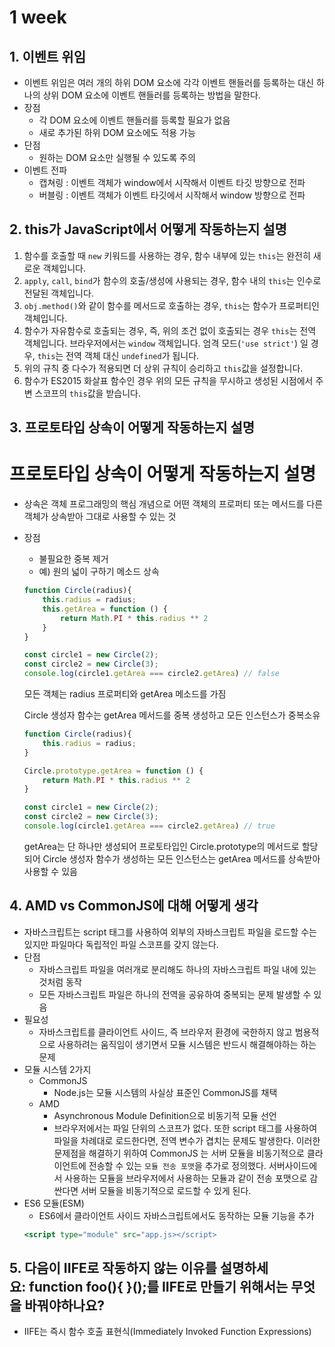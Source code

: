 # 1 week

## 1. 이벤트 위임

- 이벤트 위임은 여러 개의 하위 DOM 요소에 각각 이벤트 핸들러를 등록하는 대신 하나의 상위 DOM 요소에 이벤트 핸들러를 등록하는 방법을 말한다.
- 장점
    - 각 DOM 요소에 이벤트 핸들러를 등록할 필요가 없음
    - 새로 추가된 하위 DOM 요소에도 적용 가능
- 단점
    - 원하는 DOM 요소만 실행될 수 있도록 주의
- 이벤트 전파
    - 캡쳐링 : 이벤트 객체가 window에서 시작해서 이벤트 타깃 방향으로 전파
    - 버블링 : 이벤트 객체가 이벤트 타깃에서 시작해서 window 방향으로 전파

## 2. this가 JavaScript에서 어떻게 작동하는지 설명

1. 함수를 호출할 때 `new` 키워드를 사용하는 경우, 함수 내부에 있는 `this`는 완전히 새로운 객체입니다.
2. `apply`, `call`, `bind`가 함수의 호출/생성에 사용되는 경우, 함수 내의 `this`는 인수로 전달된 객체입니다.
3. `obj.method()`와 같이 함수를 메서드로 호출하는 경우, `this`는 함수가 프로퍼티인 객체입니다.
4. 함수가 자유함수로 호출되는 경우, 즉, 위의 조건 없이 호출되는 경우 `this`는 전역 객체입니다. 브라우저에서는 `window` 객체입니다. 엄격 모드(`'use strict'`) 일 경우, `this`는 전역 객체 대신 `undefined`가 됩니다.
5. 위의 규칙 중 다수가 적용되면 더 상위 규칙이 승리하고 `this`값을 설정합니다.
6. 함수가 ES2015 화살표 함수인 경우 위의 모든 규칙을 무시하고 생성된 시점에서 주변 스코프의 `this`값을 받습니다.

## 3. 프로토타입 상속이 어떻게 작동하는지 설명

# **프로토타입 상속이 어떻게 작동하는지 설명**

- 상속은 객체 프로그래밍의 핵심 개념으로 어떤 객체의 프로퍼티 또는 메서드를 다른 객체가 상속받아 그대로 사용할 수 있는 것
- 장점
    - 불필요한 중복 제거
    - 예) 원의 넓이 구하기 메소드 상속
    
    ```jsx
    function Circle(radius){
    	this.radius = radius;
    	this.getArea = function () {
    		return Math.PI * this.radius ** 2
    	}
    }
    
    const circle1 = new Circle(2);
    const circle2 = new Circle(3);
    console.log(circle1.getArea === circle2.getArea) // false
    ```
    
    모든 객체는 radius 프로퍼티와 getArea 메소드를 가짐
    
    Circle 생성자 함수는 getArea 메서드를 중복 생성하고 모든 인스턴스가 중복소유
    
    ```jsx
    function Circle(radius){
    	this.radius = radius;
    }
    
    Circle.prototype.getArea = function () {
    	return Math.PI * this.radius ** 2
    }
    
    const circle1 = new Circle(2);
    const circle2 = new Circle(3);
    console.log(circle1.getArea === circle2.getArea) // true
    ```
    
    getArea는 단 하나만 생성되어 프로토타입인 Circle.prototype의 메서드로 할당되어 Circle 생성자 함수가 생성하는 모든 인스턴스는 getArea 메서드를 상속받아 사용할 수 있음


## 4. AMD vs CommonJS에 대해 어떻게 생각

- 자바스크립트는 script 태그를 사용하여 외부의 자바스크립트 파일을 로드할 수는 있지만 파일마다 독립적인 파일 스코프를 갖지 않는다.
- 단점
    - 자바스크립트 파일을 여러개로 분리해도 하나의 자바스크립트 파일 내에 있는 것처럼 동작
    - 모든 자바스크립트 파일은 하나의 전역을 공유하여 중복되는 문제 발생할 수 있음
- 필요성
    - 자바스크립트를 클라이언트 사이드, 즉 브라우저 환경에 국한하지 않고 범용적으로 사용하려는 움직임이 생기면서 모듈 시스템은 반드시 해결해야하는 하는 문제
- 모듈 시스템 2가지
    - CommonJS
        - Node.js는 모듈 시스템의 사실상 표준인 CommonJS를 채택
    - AMD
        - Asynchronous Module Definition으로 비동기적 모듈 선언
        - 브라우저에서는 파일 단위의 스코프가 없다. 또한 script 태그를 사용하여 파일을 차례대로 로드한다면, 전역 변수가 겹치는 문제도 발생한다. 이러한 문제점을 해결하기 위하여 CommonJS 는 서버 모듈을 비동기적으로 클라이언트에 전송할 수 있는 `모듈 전송 포맷`을 추가로 정의했다. 서버사이드에서 사용하는 모듈을 브라우저에서 사용하는 모듈과 같이 전송 포맷으로 감싼다면 서버 모듈을 비동기적으로 로드할 수 있게 된다.
- ES6 모듈(ESM)
    - ES6에서 클라이언트 사이드 자바스크립트에서도 동작하는 모듈 기능을 추가
    ```jsx
    <script type="module" src="app.js></script>
    ```

## 5. 다음이 IIFE로 작동하지 않는 이유를 설명하세요: function foo(){ }();를 IIFE로 만들기 위해서는 무엇을 바꿔야하나요?

- IIFE는 즉시 함수 호출 표현식(Immediately Invoked Function Expressions)

